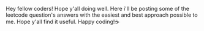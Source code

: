 Hey fellow coders! Hope y'all doing well. Here i'll be posting some of the leetcode question's answers with the easiest and best approach possible to me. Hope y'all find it useful. Happy coding!☕

